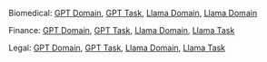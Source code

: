 Biomedical: [GPT Domain](https://huggingface.co/selimyagci/biomedical_domain_adapter_gpt), [GPT Task](https://huggingface.co/selimyagci/biomedical_task_adapter_gpt), [Llama Domain](https://huggingface.co/selimyagci/biomedical_task_adapter_llama), [Llama Domain](https://huggingface.co/selimyagci/biomedical_task_adapter_llama)

Finance: [GPT Domain](https://huggingface.co/selimyagci/finance_domain_adapter_gpt), [GPT Task](https://huggingface.co/selimyagci/finance_task_adapter_gpt), [Llama Domain](https://huggingface.co/selimyagci/finance_domain_adapter_llama), [Llama Task](https://huggingface.co/selimyagci/finance_task_adapter_llama)

Legal: [GPT Domain](https://huggingface.co/selimyagci/legal_domain_adapter_gpt), [GPT Task](https://huggingface.co/selimyagci/legal_task_adapter_gpt), [Llama Domain](https://huggingface.co/selimyagci/legal_domain_adapter_llama), [Llama Task](https://huggingface.co/selimyagci/legal_task_adapter_llama)
